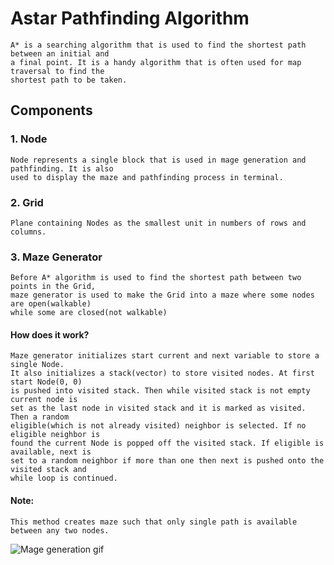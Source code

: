 # Astar Pathfinding Algorithm
    A* is a searching algorithm that is used to find the shortest path between an initial and
    a final point. It is a handy algorithm that is often used for map traversal to find the
    shortest path to be taken.

## Components
### 1. Node
    Node represents a single block that is used in mage generation and pathfinding. It is also
    used to display the maze and pathfinding process in terminal.

### 2. Grid
    Plane containing Nodes as the smallest unit in numbers of rows and columns.

### 3. Maze Generator
    Before A* algorithm is used to find the shortest path between two points in the Grid,
    maze generator is used to make the Grid into a maze where some nodes are open(walkable)
    while some are closed(not walkable)

####     **How does it work?**
    Maze generator initializes start current and next variable to store a single Node.
    It also initializes a stack(vector) to store visited nodes. At first start Node(0, 0)
    is pushed into visited stack. Then while visited stack is not empty current node is
    set as the last node in visited stack and it is marked as visited. Then a random
    eligible(which is not already visited) neighbor is selected. If no eligible neighbor is
    found the current Node is popped off the visited stack. If eligible is available, next is
    set to a random neighbor if more than one then next is pushed onto the visited stack and
    while loop is continued.

####     **Note**:
    This method creates maze such that only single path is available between any two nodes.

![Mage generation gif](https://drive.google.com/file/d/19y7ncyo0onTXf_dpUVatj_SjJ0J0UTYA/view?usp=sharing)